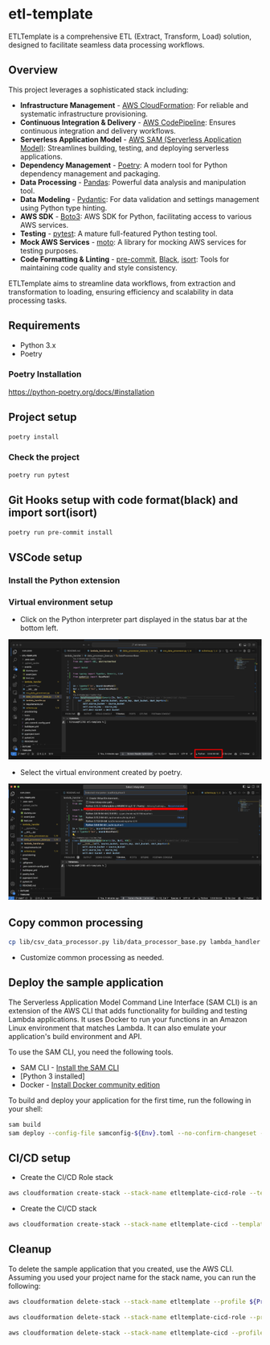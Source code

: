 # etl-template

ETLTemplate is a comprehensive ETL (Extract, Transform, Load) solution, designed to facilitate seamless data processing workflows.

## Overview

This project leverages a sophisticated stack including:

- **Infrastructure Management** - [AWS CloudFormation](https://aws.amazon.com/cloudformation/): For reliable and systematic infrastructure provisioning.
- **Continuous Integration & Delivery** - [AWS CodePipeline](https://aws.amazon.com/codepipeline/): Ensures continuous integration and delivery workflows.
- **Serverless Application Model** - [AWS SAM (Serverless Application Model)](https://aws.amazon.com/serverless/sam/): Streamlines building, testing, and deploying serverless applications.
- **Dependency Management** - [Poetry](https://python-poetry.org/): A modern tool for Python dependency management and packaging.
- **Data Processing** - [Pandas](https://pandas.pydata.org/): Powerful data analysis and manipulation tool.
- **Data Modeling** - [Pydantic](https://pydantic-docs.helpmanual.io/): For data validation and settings management using Python type hinting.
- **AWS SDK** - [Boto3](https://aws.amazon.com/jp/sdk-for-python/): AWS SDK for Python, facilitating access to various AWS services.
- **Testing** - [pytest](https://docs.pytest.org/en/latest/): A mature full-featured Python testing tool.
- **Mock AWS Services** - [moto](https://github.com/spulec/moto): A library for mocking AWS services for testing purposes.
- **Code Formatting & Linting** - [pre-commit](https://pre-commit.com/), [Black](https://black.readthedocs.io/en/stable/), [isort](https://pycqa.github.io/isort/): Tools for maintaining code quality and style consistency.

ETLTemplate aims to streamline data workflows, from extraction and transformation to loading, ensuring efficiency and scalability in data processing tasks.

## Requirements

* Python 3.x
* Poetry

### Poetry Installation

https://python-poetry.org/docs/#installation

## Project setup

```bash
poetry install
```

### Check the project

```bash
poetry run pytest
```

## Git Hooks setup with code format(black) and import sort(isort)

```bash
poetry run pre-commit install
```

## VSCode setup

### Install the Python extension

### Virtual environment setup

* Click on the Python interpreter part displayed in the status bar at the bottom left.

![](doc/image/1.png)

* Select the virtual environment created by poetry.

![](doc/image/2.png)

## Copy common processing

```bash
cp lib/csv_data_processor.py lib/data_processor_base.py lambda_handler
```

* Customize common processing as needed.

## Deploy the sample application

The Serverless Application Model Command Line Interface (SAM CLI) is an extension of the AWS CLI that adds functionality for building and testing Lambda applications. It uses Docker to run your functions in an Amazon Linux environment that matches Lambda. It can also emulate your application's build environment and API.

To use the SAM CLI, you need the following tools.

* SAM CLI - [Install the SAM CLI](https://docs.aws.amazon.com/serverless-application-model/latest/developerguide/serverless-sam-cli-install.html)
* [Python 3 installed]
* Docker - [Install Docker community edition](https://hub.docker.com/search/?type=edition&offering=community)

To build and deploy your application for the first time, run the following in your shell:

```bash
sam build
sam deploy --config-file samconfig-${Env}.toml --no-confirm-changeset --no-fail-on-empty-changeset --profile ${Profile}
```

## CI/CD setup

* Create the CI/CD Role stack

```bash
aws cloudformation create-stack --stack-name etltemplate-cicd-role --template-body file:///path/to/directory/etl-template/provisioning/ci-cd-role.yml --capabilities CAPABILITY_NAMED_IAM --profile ${Profile}
```

* Create the CI/CD stack

```bash
aws cloudformation create-stack --stack-name etltemplate-cicd --template-body file:///path/to/directory/etl-template/provisioning/ci-cd.yml --parameters ParameterKey=CodeBuildRoleArn,ParameterValue=${CodeBuildRoleArn} ParameterKey=CodePipelineRoleArn,ParameterValue=${CodePipelineRoleArn} --capabilities CAPABILITY_NAMED_IAM --profile ${Profile}
```

## Cleanup

To delete the sample application that you created, use the AWS CLI. Assuming you used your project name for the stack name, you can run the following:

```bash
aws cloudformation delete-stack --stack-name etltemplate --profile ${Profile}
```

```bash
aws cloudformation delete-stack --stack-name etltemplate-cicd-role --profile ${Profile}
```

```bash
aws cloudformation delete-stack --stack-name etltemplate-cicd --profile ${Profile}
```